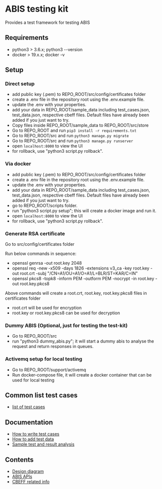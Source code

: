 # ABIS testing kit
Provides a test framework for testing ABIS

## Requirements
* python3 > 3.6.x; python3 --version
* docker > 19.x.x; docker -v

## Setup

### Direct setup
* add public key (.pem) to REPO_ROOT/src/config/certificates folder
* create a .env file in the repository root using the .env.example file.
* update the .env with your properties.
* add your data in REPO_ROOT/sample_data including test_cases.json, test_data.json, respective cbeff files. Default files have already been added if you just want to try.
* Copy files inside REPO_ROOT/sample_data to REPO_ROOT/src/store
* Go to REPO_ROOT and run `pip3 install -r requirements.txt`
* Go to REPO_ROOT/src and run `python3 manage.py migrate`
* Go to REPO_ROOT/src and run `python3 manage.py runserver`
* open `localhost:8000` to view the UI
* for rollback, use "python3 script.py rollback".

### Via docker
* add public key (.pem) to REPO_ROOT/src/config/certificates folder
* create a .env file in the repository root using the .env.example file.
* update the .env with your properties.
* add your data in REPO_ROOT/sample_data including test_cases.json, test_data.json, respective cbeff files. Default files have already been added if you just want to try.
* go to REPO_ROOT/scripts folder.
* run "python3 script.py setup"; this will create a docker image and run it.
* open `localhost:8000` to view the UI
* for rollback, use "python3 script.py rollback".

### Generate RSA certificate
Go to src/config/certificates folder

Run below commands in sequence:
* openssl genrsa -out root.key 2048
* openssl req -new -x509 -days 1826 -extensions v3_ca -key root.key -out root.crt -subj "/CN=A1/OU=A1/O=A1/L=BLR/ST=KAR/C=IN"
* openssl pkcs8 -topk8 -inform PEM -outform PEM -nocrypt -in root.key -out root.key.pkcs8

Above commands will create a root.crt, root.key, root.key.pkcs8 files in certificates folder
* root.crt will be used for encryption
* root.key or root.key.pkcs8 can be used for decryption

### Dummy ABIS (Optional, just for testing the test-kit)
* Go to REPO_ROOT/src
* run "python3 dummy_abis.py"; it will start a dummy abis to analyse the request and return responses in queues. 

### Activemq setup for local testing
* Go to REPO_ROOT/support/activemq
* Run docker-compose file, it will create a docker container that can be used for local testing

## Common list test cases
* [list of test cases](./docs/testcases.md)

## Documentation
* [How to write test cases](./docs/testcase.json.md)
* [How to add test data](./docs/personadata.md)
* [Sample test and result analysis](./docs/sample.md)


## Contents
* [Design diagram](./docs/images/ABIS-kit%20diagram.jpg)
* [ABIS APIs](./docs/apis.md)
* [CBEFF related info](./docs/cbeff.xml.md)